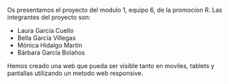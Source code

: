 Os presentamos el proyecto del modulo 1, equipo 6, de la promocion R.
Las integrantes del proyecto son:

- Laura García Cuello
- Bella García Villegas
- Mónica Hidalgo Martín
- Bárbara García Bolaños

Hemos creado una web que pueda ser visible tanto en moviles, tablets y pantallas utilizando un metodo web responsive.

